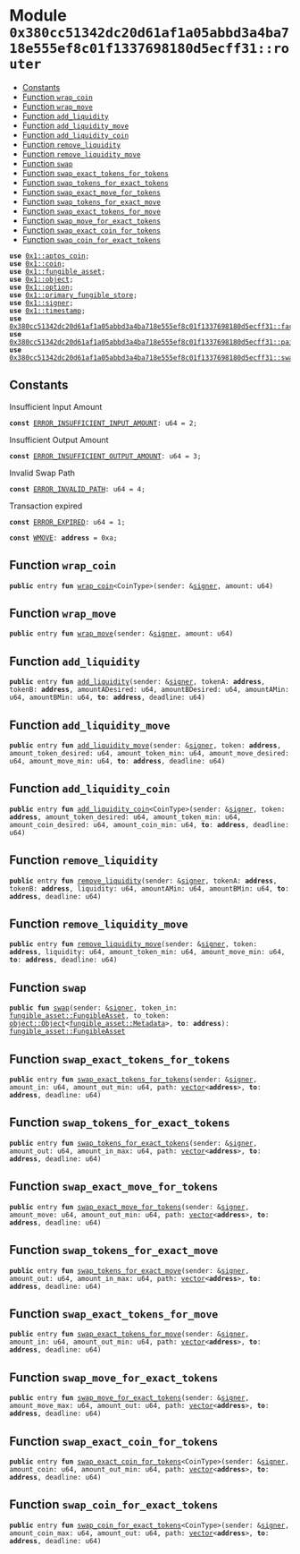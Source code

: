 
<a id="0x380cc51342dc20d61af1a05abbd3a4ba718e555ef8c01f1337698180d5ecff31_router"></a>

# Module `0x380cc51342dc20d61af1a05abbd3a4ba718e555ef8c01f1337698180d5ecff31::router`



-  [Constants](#@Constants_0)
-  [Function `wrap_coin`](#0x380cc51342dc20d61af1a05abbd3a4ba718e555ef8c01f1337698180d5ecff31_router_wrap_coin)
-  [Function `wrap_move`](#0x380cc51342dc20d61af1a05abbd3a4ba718e555ef8c01f1337698180d5ecff31_router_wrap_move)
-  [Function `add_liquidity`](#0x380cc51342dc20d61af1a05abbd3a4ba718e555ef8c01f1337698180d5ecff31_router_add_liquidity)
-  [Function `add_liquidity_move`](#0x380cc51342dc20d61af1a05abbd3a4ba718e555ef8c01f1337698180d5ecff31_router_add_liquidity_move)
-  [Function `add_liquidity_coin`](#0x380cc51342dc20d61af1a05abbd3a4ba718e555ef8c01f1337698180d5ecff31_router_add_liquidity_coin)
-  [Function `remove_liquidity`](#0x380cc51342dc20d61af1a05abbd3a4ba718e555ef8c01f1337698180d5ecff31_router_remove_liquidity)
-  [Function `remove_liquidity_move`](#0x380cc51342dc20d61af1a05abbd3a4ba718e555ef8c01f1337698180d5ecff31_router_remove_liquidity_move)
-  [Function `swap`](#0x380cc51342dc20d61af1a05abbd3a4ba718e555ef8c01f1337698180d5ecff31_router_swap)
-  [Function `swap_exact_tokens_for_tokens`](#0x380cc51342dc20d61af1a05abbd3a4ba718e555ef8c01f1337698180d5ecff31_router_swap_exact_tokens_for_tokens)
-  [Function `swap_tokens_for_exact_tokens`](#0x380cc51342dc20d61af1a05abbd3a4ba718e555ef8c01f1337698180d5ecff31_router_swap_tokens_for_exact_tokens)
-  [Function `swap_exact_move_for_tokens`](#0x380cc51342dc20d61af1a05abbd3a4ba718e555ef8c01f1337698180d5ecff31_router_swap_exact_move_for_tokens)
-  [Function `swap_tokens_for_exact_move`](#0x380cc51342dc20d61af1a05abbd3a4ba718e555ef8c01f1337698180d5ecff31_router_swap_tokens_for_exact_move)
-  [Function `swap_exact_tokens_for_move`](#0x380cc51342dc20d61af1a05abbd3a4ba718e555ef8c01f1337698180d5ecff31_router_swap_exact_tokens_for_move)
-  [Function `swap_move_for_exact_tokens`](#0x380cc51342dc20d61af1a05abbd3a4ba718e555ef8c01f1337698180d5ecff31_router_swap_move_for_exact_tokens)
-  [Function `swap_exact_coin_for_tokens`](#0x380cc51342dc20d61af1a05abbd3a4ba718e555ef8c01f1337698180d5ecff31_router_swap_exact_coin_for_tokens)
-  [Function `swap_coin_for_exact_tokens`](#0x380cc51342dc20d61af1a05abbd3a4ba718e555ef8c01f1337698180d5ecff31_router_swap_coin_for_exact_tokens)


<pre><code><b>use</b> <a href="">0x1::aptos_coin</a>;
<b>use</b> <a href="">0x1::coin</a>;
<b>use</b> <a href="">0x1::fungible_asset</a>;
<b>use</b> <a href="">0x1::object</a>;
<b>use</b> <a href="">0x1::option</a>;
<b>use</b> <a href="">0x1::primary_fungible_store</a>;
<b>use</b> <a href="">0x1::signer</a>;
<b>use</b> <a href="">0x1::timestamp</a>;
<b>use</b> <a href="factory.md#0x380cc51342dc20d61af1a05abbd3a4ba718e555ef8c01f1337698180d5ecff31_factory">0x380cc51342dc20d61af1a05abbd3a4ba718e555ef8c01f1337698180d5ecff31::factory</a>;
<b>use</b> <a href="pair.md#0x380cc51342dc20d61af1a05abbd3a4ba718e555ef8c01f1337698180d5ecff31_pair">0x380cc51342dc20d61af1a05abbd3a4ba718e555ef8c01f1337698180d5ecff31::pair</a>;
<b>use</b> <a href="swap_library.md#0x380cc51342dc20d61af1a05abbd3a4ba718e555ef8c01f1337698180d5ecff31_swap_library">0x380cc51342dc20d61af1a05abbd3a4ba718e555ef8c01f1337698180d5ecff31::swap_library</a>;
</code></pre>



<a id="@Constants_0"></a>

## Constants


<a id="0x380cc51342dc20d61af1a05abbd3a4ba718e555ef8c01f1337698180d5ecff31_router_ERROR_INSUFFICIENT_INPUT_AMOUNT"></a>

Insufficient Input Amount


<pre><code><b>const</b> <a href="router.md#0x380cc51342dc20d61af1a05abbd3a4ba718e555ef8c01f1337698180d5ecff31_router_ERROR_INSUFFICIENT_INPUT_AMOUNT">ERROR_INSUFFICIENT_INPUT_AMOUNT</a>: u64 = 2;
</code></pre>



<a id="0x380cc51342dc20d61af1a05abbd3a4ba718e555ef8c01f1337698180d5ecff31_router_ERROR_INSUFFICIENT_OUTPUT_AMOUNT"></a>

Insufficient Output Amount


<pre><code><b>const</b> <a href="router.md#0x380cc51342dc20d61af1a05abbd3a4ba718e555ef8c01f1337698180d5ecff31_router_ERROR_INSUFFICIENT_OUTPUT_AMOUNT">ERROR_INSUFFICIENT_OUTPUT_AMOUNT</a>: u64 = 3;
</code></pre>



<a id="0x380cc51342dc20d61af1a05abbd3a4ba718e555ef8c01f1337698180d5ecff31_router_ERROR_INVALID_PATH"></a>

Invalid Swap Path


<pre><code><b>const</b> <a href="router.md#0x380cc51342dc20d61af1a05abbd3a4ba718e555ef8c01f1337698180d5ecff31_router_ERROR_INVALID_PATH">ERROR_INVALID_PATH</a>: u64 = 4;
</code></pre>



<a id="0x380cc51342dc20d61af1a05abbd3a4ba718e555ef8c01f1337698180d5ecff31_router_ERROR_EXPIRED"></a>

Transaction expired


<pre><code><b>const</b> <a href="router.md#0x380cc51342dc20d61af1a05abbd3a4ba718e555ef8c01f1337698180d5ecff31_router_ERROR_EXPIRED">ERROR_EXPIRED</a>: u64 = 1;
</code></pre>



<a id="0x380cc51342dc20d61af1a05abbd3a4ba718e555ef8c01f1337698180d5ecff31_router_WMOVE"></a>



<pre><code><b>const</b> <a href="router.md#0x380cc51342dc20d61af1a05abbd3a4ba718e555ef8c01f1337698180d5ecff31_router_WMOVE">WMOVE</a>: <b>address</b> = 0xa;
</code></pre>



<a id="0x380cc51342dc20d61af1a05abbd3a4ba718e555ef8c01f1337698180d5ecff31_router_wrap_coin"></a>

## Function `wrap_coin`



<pre><code><b>public</b> entry <b>fun</b> <a href="router.md#0x380cc51342dc20d61af1a05abbd3a4ba718e555ef8c01f1337698180d5ecff31_router_wrap_coin">wrap_coin</a>&lt;CoinType&gt;(sender: &<a href="">signer</a>, amount: u64)
</code></pre>



<a id="0x380cc51342dc20d61af1a05abbd3a4ba718e555ef8c01f1337698180d5ecff31_router_wrap_move"></a>

## Function `wrap_move`



<pre><code><b>public</b> entry <b>fun</b> <a href="router.md#0x380cc51342dc20d61af1a05abbd3a4ba718e555ef8c01f1337698180d5ecff31_router_wrap_move">wrap_move</a>(sender: &<a href="">signer</a>, amount: u64)
</code></pre>



<a id="0x380cc51342dc20d61af1a05abbd3a4ba718e555ef8c01f1337698180d5ecff31_router_add_liquidity"></a>

## Function `add_liquidity`



<pre><code><b>public</b> entry <b>fun</b> <a href="router.md#0x380cc51342dc20d61af1a05abbd3a4ba718e555ef8c01f1337698180d5ecff31_router_add_liquidity">add_liquidity</a>(sender: &<a href="">signer</a>, tokenA: <b>address</b>, tokenB: <b>address</b>, amountADesired: u64, amountBDesired: u64, amountAMin: u64, amountBMin: u64, <b>to</b>: <b>address</b>, deadline: u64)
</code></pre>



<a id="0x380cc51342dc20d61af1a05abbd3a4ba718e555ef8c01f1337698180d5ecff31_router_add_liquidity_move"></a>

## Function `add_liquidity_move`



<pre><code><b>public</b> entry <b>fun</b> <a href="router.md#0x380cc51342dc20d61af1a05abbd3a4ba718e555ef8c01f1337698180d5ecff31_router_add_liquidity_move">add_liquidity_move</a>(sender: &<a href="">signer</a>, token: <b>address</b>, amount_token_desired: u64, amount_token_min: u64, amount_move_desired: u64, amount_move_min: u64, <b>to</b>: <b>address</b>, deadline: u64)
</code></pre>



<a id="0x380cc51342dc20d61af1a05abbd3a4ba718e555ef8c01f1337698180d5ecff31_router_add_liquidity_coin"></a>

## Function `add_liquidity_coin`



<pre><code><b>public</b> entry <b>fun</b> <a href="router.md#0x380cc51342dc20d61af1a05abbd3a4ba718e555ef8c01f1337698180d5ecff31_router_add_liquidity_coin">add_liquidity_coin</a>&lt;CoinType&gt;(sender: &<a href="">signer</a>, token: <b>address</b>, amount_token_desired: u64, amount_token_min: u64, amount_coin_desired: u64, amount_coin_min: u64, <b>to</b>: <b>address</b>, deadline: u64)
</code></pre>



<a id="0x380cc51342dc20d61af1a05abbd3a4ba718e555ef8c01f1337698180d5ecff31_router_remove_liquidity"></a>

## Function `remove_liquidity`



<pre><code><b>public</b> entry <b>fun</b> <a href="router.md#0x380cc51342dc20d61af1a05abbd3a4ba718e555ef8c01f1337698180d5ecff31_router_remove_liquidity">remove_liquidity</a>(sender: &<a href="">signer</a>, tokenA: <b>address</b>, tokenB: <b>address</b>, liquidity: u64, amountAMin: u64, amountBMin: u64, <b>to</b>: <b>address</b>, deadline: u64)
</code></pre>



<a id="0x380cc51342dc20d61af1a05abbd3a4ba718e555ef8c01f1337698180d5ecff31_router_remove_liquidity_move"></a>

## Function `remove_liquidity_move`



<pre><code><b>public</b> entry <b>fun</b> <a href="router.md#0x380cc51342dc20d61af1a05abbd3a4ba718e555ef8c01f1337698180d5ecff31_router_remove_liquidity_move">remove_liquidity_move</a>(sender: &<a href="">signer</a>, token: <b>address</b>, liquidity: u64, amount_token_min: u64, amount_move_min: u64, <b>to</b>: <b>address</b>, deadline: u64)
</code></pre>



<a id="0x380cc51342dc20d61af1a05abbd3a4ba718e555ef8c01f1337698180d5ecff31_router_swap"></a>

## Function `swap`



<pre><code><b>public</b> <b>fun</b> <a href="router.md#0x380cc51342dc20d61af1a05abbd3a4ba718e555ef8c01f1337698180d5ecff31_router_swap">swap</a>(sender: &<a href="">signer</a>, token_in: <a href="_FungibleAsset">fungible_asset::FungibleAsset</a>, to_token: <a href="_Object">object::Object</a>&lt;<a href="_Metadata">fungible_asset::Metadata</a>&gt;, <b>to</b>: <b>address</b>): <a href="_FungibleAsset">fungible_asset::FungibleAsset</a>
</code></pre>



<a id="0x380cc51342dc20d61af1a05abbd3a4ba718e555ef8c01f1337698180d5ecff31_router_swap_exact_tokens_for_tokens"></a>

## Function `swap_exact_tokens_for_tokens`



<pre><code><b>public</b> entry <b>fun</b> <a href="router.md#0x380cc51342dc20d61af1a05abbd3a4ba718e555ef8c01f1337698180d5ecff31_router_swap_exact_tokens_for_tokens">swap_exact_tokens_for_tokens</a>(sender: &<a href="">signer</a>, amount_in: u64, amount_out_min: u64, path: <a href="">vector</a>&lt;<b>address</b>&gt;, <b>to</b>: <b>address</b>, deadline: u64)
</code></pre>



<a id="0x380cc51342dc20d61af1a05abbd3a4ba718e555ef8c01f1337698180d5ecff31_router_swap_tokens_for_exact_tokens"></a>

## Function `swap_tokens_for_exact_tokens`



<pre><code><b>public</b> entry <b>fun</b> <a href="router.md#0x380cc51342dc20d61af1a05abbd3a4ba718e555ef8c01f1337698180d5ecff31_router_swap_tokens_for_exact_tokens">swap_tokens_for_exact_tokens</a>(sender: &<a href="">signer</a>, amount_out: u64, amount_in_max: u64, path: <a href="">vector</a>&lt;<b>address</b>&gt;, <b>to</b>: <b>address</b>, deadline: u64)
</code></pre>



<a id="0x380cc51342dc20d61af1a05abbd3a4ba718e555ef8c01f1337698180d5ecff31_router_swap_exact_move_for_tokens"></a>

## Function `swap_exact_move_for_tokens`



<pre><code><b>public</b> entry <b>fun</b> <a href="router.md#0x380cc51342dc20d61af1a05abbd3a4ba718e555ef8c01f1337698180d5ecff31_router_swap_exact_move_for_tokens">swap_exact_move_for_tokens</a>(sender: &<a href="">signer</a>, amount_move: u64, amount_out_min: u64, path: <a href="">vector</a>&lt;<b>address</b>&gt;, <b>to</b>: <b>address</b>, deadline: u64)
</code></pre>



<a id="0x380cc51342dc20d61af1a05abbd3a4ba718e555ef8c01f1337698180d5ecff31_router_swap_tokens_for_exact_move"></a>

## Function `swap_tokens_for_exact_move`



<pre><code><b>public</b> entry <b>fun</b> <a href="router.md#0x380cc51342dc20d61af1a05abbd3a4ba718e555ef8c01f1337698180d5ecff31_router_swap_tokens_for_exact_move">swap_tokens_for_exact_move</a>(sender: &<a href="">signer</a>, amount_out: u64, amount_in_max: u64, path: <a href="">vector</a>&lt;<b>address</b>&gt;, <b>to</b>: <b>address</b>, deadline: u64)
</code></pre>



<a id="0x380cc51342dc20d61af1a05abbd3a4ba718e555ef8c01f1337698180d5ecff31_router_swap_exact_tokens_for_move"></a>

## Function `swap_exact_tokens_for_move`



<pre><code><b>public</b> entry <b>fun</b> <a href="router.md#0x380cc51342dc20d61af1a05abbd3a4ba718e555ef8c01f1337698180d5ecff31_router_swap_exact_tokens_for_move">swap_exact_tokens_for_move</a>(sender: &<a href="">signer</a>, amount_in: u64, amount_out_min: u64, path: <a href="">vector</a>&lt;<b>address</b>&gt;, <b>to</b>: <b>address</b>, deadline: u64)
</code></pre>



<a id="0x380cc51342dc20d61af1a05abbd3a4ba718e555ef8c01f1337698180d5ecff31_router_swap_move_for_exact_tokens"></a>

## Function `swap_move_for_exact_tokens`



<pre><code><b>public</b> entry <b>fun</b> <a href="router.md#0x380cc51342dc20d61af1a05abbd3a4ba718e555ef8c01f1337698180d5ecff31_router_swap_move_for_exact_tokens">swap_move_for_exact_tokens</a>(sender: &<a href="">signer</a>, amount_move_max: u64, amount_out: u64, path: <a href="">vector</a>&lt;<b>address</b>&gt;, <b>to</b>: <b>address</b>, deadline: u64)
</code></pre>



<a id="0x380cc51342dc20d61af1a05abbd3a4ba718e555ef8c01f1337698180d5ecff31_router_swap_exact_coin_for_tokens"></a>

## Function `swap_exact_coin_for_tokens`



<pre><code><b>public</b> entry <b>fun</b> <a href="router.md#0x380cc51342dc20d61af1a05abbd3a4ba718e555ef8c01f1337698180d5ecff31_router_swap_exact_coin_for_tokens">swap_exact_coin_for_tokens</a>&lt;CoinType&gt;(sender: &<a href="">signer</a>, amount_coin: u64, amount_out_min: u64, path: <a href="">vector</a>&lt;<b>address</b>&gt;, <b>to</b>: <b>address</b>, deadline: u64)
</code></pre>



<a id="0x380cc51342dc20d61af1a05abbd3a4ba718e555ef8c01f1337698180d5ecff31_router_swap_coin_for_exact_tokens"></a>

## Function `swap_coin_for_exact_tokens`



<pre><code><b>public</b> entry <b>fun</b> <a href="router.md#0x380cc51342dc20d61af1a05abbd3a4ba718e555ef8c01f1337698180d5ecff31_router_swap_coin_for_exact_tokens">swap_coin_for_exact_tokens</a>&lt;CoinType&gt;(sender: &<a href="">signer</a>, amount_coin_max: u64, amount_out: u64, path: <a href="">vector</a>&lt;<b>address</b>&gt;, <b>to</b>: <b>address</b>, deadline: u64)
</code></pre>
